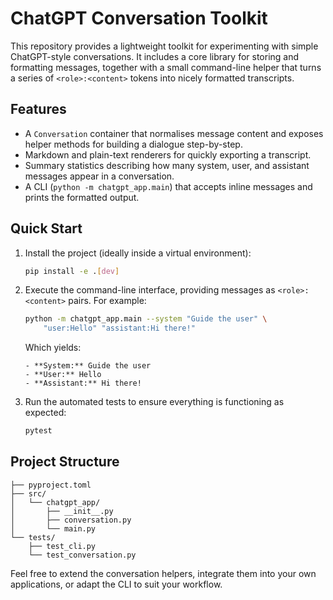 # ChatGPT Conversation Toolkit

This repository provides a lightweight toolkit for experimenting with simple
ChatGPT-style conversations.  It includes a core library for storing and
formatting messages, together with a small command-line helper that turns a
series of `<role>:<content>` tokens into nicely formatted transcripts.

## Features

- A `Conversation` container that normalises message content and exposes
  helper methods for building a dialogue step-by-step.
- Markdown and plain-text renderers for quickly exporting a transcript.
- Summary statistics describing how many system, user, and assistant messages
  appear in a conversation.
- A CLI (`python -m chatgpt_app.main`) that accepts inline messages and prints
  the formatted output.

## Quick Start

1. Install the project (ideally inside a virtual environment):

   ```bash
   pip install -e .[dev]
   ```

2. Execute the command-line interface, providing messages as
   `<role>:<content>` pairs.  For example:

   ```bash
   python -m chatgpt_app.main --system "Guide the user" \
       "user:Hello" "assistant:Hi there!"
   ```

   Which yields:

   ```
   - **System:** Guide the user
   - **User:** Hello
   - **Assistant:** Hi there!
   ```

3. Run the automated tests to ensure everything is functioning as expected:

   ```bash
   pytest
   ```

## Project Structure

```
├── pyproject.toml
├── src/
│   └── chatgpt_app/
│       ├── __init__.py
│       ├── conversation.py
│       └── main.py
└── tests/
    ├── test_cli.py
    └── test_conversation.py
```

Feel free to extend the conversation helpers, integrate them into your own
applications, or adapt the CLI to suit your workflow.
